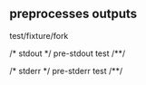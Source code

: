 ## preprocesses outputs
test/fixture/fork

/* stdout */
pre-stdout test
/**/

/* stderr */
pre-stderr test
/**/